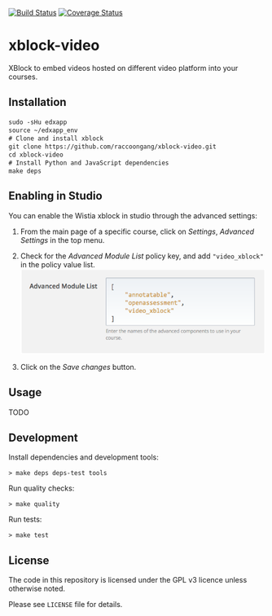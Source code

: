 [![Build Status](https://travis-ci.org/raccoongang/xblock-video.svg?branch=dev)](https://travis-ci.org/raccoongang/xblock-video)
[![Coverage Status](https://coveralls.io/repos/github/raccoongang/xblock-video/badge.svg?branch=dev)](https://coveralls.io/github/raccoongang/xblock-video?branch=dev)

# xblock-video

XBlock to embed videos hosted on different video platform into your courses.

## Installation

```shell
sudo -sHu edxapp
source ~/edxapp_env
# Clone and install xblock
git clone https://github.com/raccoongang/xblock-video.git
cd xblock-video
# Install Python and JavaScript dependencies
make deps
```

## Enabling in Studio

You can enable the Wistia xblock in studio through the advanced
settings:

1. From the main page of a specific course, click on *Settings*,
   *Advanced Settings* in the top menu.
1. Check for the *Advanced Module List* policy key, and add
   `"video_xblock"` in the policy value list.
   ![Advanced Module List](doc/img/advanced_settings.png)

1. Click on the *Save changes* button.

## Usage

TODO

## Development

Install dependencies and development tools:

```shell
> make deps deps-test tools
```

Run quality checks:

```shell
> make quality
```

Run tests:

```shell
> make test
```

## License

The code in this repository is licensed under the GPL v3 licence unless
otherwise noted.

Please see `LICENSE` file for details.
